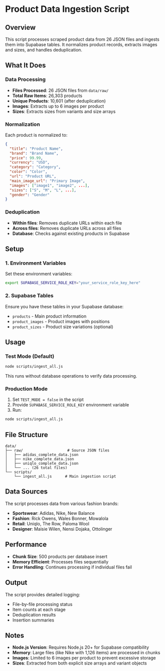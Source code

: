 # Product Data Ingestion Script

## Overview
This script processes scraped product data from 26 JSON files and ingests them into Supabase tables. It normalizes product records, extracts images and sizes, and handles deduplication.

## What It Does

### Data Processing
- **Files Processed**: 26 JSON files from `data/raw/`
- **Total Raw Items**: 26,303 products
- **Unique Products**: 10,601 (after deduplication)
- **Images**: Extracts up to 6 images per product
- **Sizes**: Extracts sizes from variants and size arrays

### Normalization
Each product is normalized to:
```json
{
  "title": "Product Name",
  "brand": "Brand Name", 
  "price": 99.99,
  "currency": "USD",
  "category": "Category",
  "color": "Color",
  "url": "Product URL",
  "main_image_url": "Primary Image",
  "images": ["image1", "image2", ...],
  "sizes": ["S", "M", "L", ...],
  "gender": "Gender"
}
```

### Deduplication
- **Within files**: Removes duplicate URLs within each file
- **Across files**: Removes duplicate URLs across all files
- **Database**: Checks against existing products in Supabase

## Setup

### 1. Environment Variables
Set these environment variables:
```bash
export SUPABASE_SERVICE_ROLE_KEY="your_service_role_key_here"
```

### 2. Supabase Tables
Ensure you have these tables in your Supabase database:
- `products` - Main product information
- `product_images` - Product images with positions
- `product_sizes` - Product size variations (optional)

## Usage

### Test Mode (Default)
```bash
node scripts/ingest_all.js
```
This runs without database operations to verify data processing.

### Production Mode
1. Set `TEST_MODE = false` in the script
2. Provide `SUPABASE_SERVICE_ROLE_KEY` environment variable
3. Run:
```bash
node scripts/ingest_all.js
```

## File Structure
```
data/
├── raw/                    # Source JSON files
│   ├── adidas_complete_data.json
│   ├── nike_complete_data.json
│   ├── uniqlo_complete_data.json
│   └── ... (26 total files)
└── scripts/
    └── ingest_all.js      # Main ingestion script
```

## Data Sources
The script processes data from various fashion brands:
- **Sportswear**: Adidas, Nike, New Balance
- **Fashion**: Rick Owens, Wales Bonner, Mowalola
- **Retail**: Uniqlo, The Row, Paloma Wool
- **Designer**: Maisie Wilen, Nensi Dojaka, Ottolinger

## Performance
- **Chunk Size**: 500 products per database insert
- **Memory Efficient**: Processes files sequentially
- **Error Handling**: Continues processing if individual files fail

## Output
The script provides detailed logging:
- File-by-file processing status
- Item counts at each stage
- Deduplication results
- Insertion summaries

## Notes
- **Node.js Version**: Requires Node.js 20+ for Supabase compatibility
- **Memory**: Large files (like Nike with 1,126 items) are processed in chunks
- **Images**: Limited to 6 images per product to prevent excessive storage
- **Sizes**: Extracted from both explicit size arrays and variant objects 